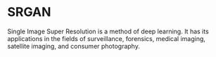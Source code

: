 # SRGAN

Single Image Super Resolution is a method of deep learning. It has its applications in the fields of surveillance, forensics, medical imaging, satellite imaging, and consumer photography.